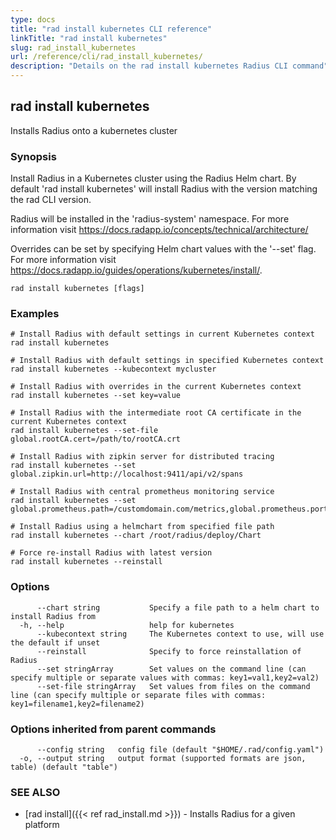 ```yaml
---
type: docs
title: "rad install kubernetes CLI reference"
linkTitle: "rad install kubernetes"
slug: rad_install_kubernetes
url: /reference/cli/rad_install_kubernetes/
description: "Details on the rad install kubernetes Radius CLI command"
---
```

## rad install kubernetes

Installs Radius onto a kubernetes cluster

### Synopsis

Install Radius in a Kubernetes cluster using the Radius Helm chart.
By default 'rad install kubernetes' will install Radius with the version matching the rad CLI version.

Radius will be installed in the 'radius-system' namespace. For more information visit https://docs.radapp.io/concepts/technical/architecture/

Overrides can be set by specifying Helm chart values with the '--set' flag. For more information visit https://docs.radapp.io/guides/operations/kubernetes/install/.


```
rad install kubernetes [flags]
```

### Examples

```
# Install Radius with default settings in current Kubernetes context
rad install kubernetes

# Install Radius with default settings in specified Kubernetes context
rad install kubernetes --kubecontext mycluster

# Install Radius with overrides in the current Kubernetes context
rad install kubernetes --set key=value

# Install Radius with the intermediate root CA certificate in the current Kubernetes context
rad install kubernetes --set-file global.rootCA.cert=/path/to/rootCA.crt

# Install Radius with zipkin server for distributed tracing 
rad install kubernetes --set global.zipkin.url=http://localhost:9411/api/v2/spans

# Install Radius with central prometheus monitoring service
rad install kubernetes --set global.prometheus.path=/customdomain.com/metrics,global.prometheus.port=443,global.rootCA.cert=/path/to/rootCA.crt 

# Install Radius using a helmchart from specified file path
rad install kubernetes --chart /root/radius/deploy/Chart

# Force re-install Radius with latest version
rad install kubernetes --reinstall

```

### Options

```
      --chart string           Specify a file path to a helm chart to install Radius from
  -h, --help                   help for kubernetes
      --kubecontext string     The Kubernetes context to use, will use the default if unset
      --reinstall              Specify to force reinstallation of Radius
      --set stringArray        Set values on the command line (can specify multiple or separate values with commas: key1=val1,key2=val2)
      --set-file stringArray   Set values from files on the command line (can specify multiple or separate files with commas: key1=filename1,key2=filename2)
```

### Options inherited from parent commands

```
      --config string   config file (default "$HOME/.rad/config.yaml")
  -o, --output string   output format (supported formats are json, table) (default "table")
```

### SEE ALSO

* [rad install]({{< ref rad_install.md >}})	 - Installs Radius for a given platform

